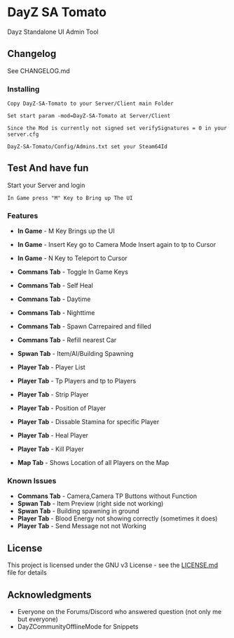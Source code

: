 # DayZ SA Tomato

Dayz Standalone UI Admin Tool

## Changelog

See CHANGELOG.md


### Installing

```
Copy DayZ-SA-Tomato to your Server/Client main Folder
```

```
Set start param -mod=DayZ-SA-Tomato at Server/Client
```
```
Since the Mod is currently not signed set verifySignatures = 0 in your server.cfg
```
```
DayZ-SA-Tomato/Config/Admins.txt set your Steam64Id
```

## Test And have fun

Start your Server and login


```
In Game press "M" Key to Bring up The UI
```

### Features

* **In Game** - M Key Brings up the UI
* **In Game** - Insert Key go to Camera Mode Insert again to tp to Cursor
* **In Game** - N Key to Teleport to Cursor
  
* **Commans Tab** - Toggle In Game Keys
* **Commans Tab** - Self Heal
* **Commans Tab** - Daytime
* **Commans Tab** - Nighttime
* **Commans Tab** - Spawn Carrepaired and filled
* **Commans Tab** - Refill nearest Car

* **Spwan Tab** - Item/AI/Building Spawning 

* **Player Tab** - Player List
* **Player Tab** - Tp Players and tp to Players
* **Player Tab** - Strip Player
* **Player Tab** - Position of Player
* **Player Tab** - Dissable Stamina for specific Player 
* **Player Tab** - Heal Player
* **Player Tab** - Kill Player

* **Map Tab** - Shows Location of all Players on the Map


### Known Issues

* **Commans Tab** - Camera,Camera TP Buttons without Function
* **Spwan Tab** - Item Preview (right side not working)
* **Spwan Tab** - Building spawning in ground
* **Player Tab** - Blood Energy not showing correctly (sometimes it does)
* **Player Tab** - Send Message not not Working

## License

This project is licensed under the GNU v3 License - see the [LICENSE.md](LICENSE.md) file for details

## Acknowledgments

* Everyone on the Forums/Discord who answered question (not only me but everyone)
* DayZCommunityOfflineMode for Snippets

